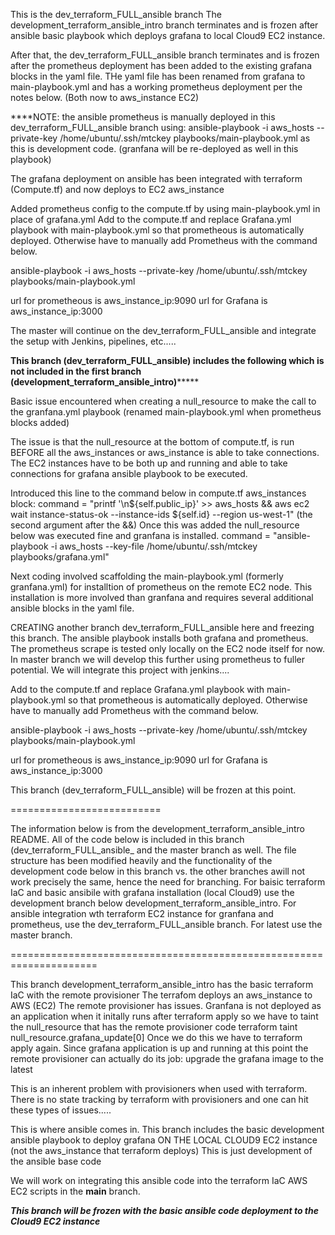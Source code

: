This is the dev_terraform_FULL_ansible  branch 
The development_terraform_ansible_intro branch terminates and is frozen after ansible basic playbook
which deploys grafana to local Cloud9 EC2 instance.

After that, the dev_terraform_FULL_ansible branch terminates and is frozen after the prometheus deployment has been added to the existing
grafana blocks in the yaml file. THe yaml file has been renamed from grafana to main-playbook.yml and has a working prometheus deployment per
the notes below. (Both now to aws_instance EC2)

****NOTE: the ansible prometheus is manually deployed in this dev_terraform_FULL_ansible branch using:
ansible-playbook -i aws_hosts --private-key /home/ubuntu/.ssh/mtckey playbooks/main-playbook.yml
as this is development code. (granfana will be re-deployed as well in this playbook)

The grafana deployment on ansible has  been integrated with terraform (Compute.tf) and now deploys to EC2 aws_instance

Added prometheus config to the compute.tf by using main-playbook.yml in place of grafana.yml
Add to the compute.tf and replace Grafana.yml playbook with main-playbook.yml so that prometheous is automatically deployed.
Otherwise have to manually add Prometheus with the command below.

ansible-playbook -i aws_hosts --private-key /home/ubuntu/.ssh/mtckey playbooks/main-playbook.yml


url for prometheous is aws_instance_ip:9090
url for Grafana is aws_instance_ip:3000


The master will continue on the dev_terraform_FULL_ansible  and integrate the setup with Jenkins, pipelines, etc.....



******This branch (dev_terraform_FULL_ansible) includes the following which is not included in the first branch (development_terraform_ansible_intro)***********

Basic issue encountered when creating a null_resource to make the call to the granfana.yml playbook (renamed main-playbook.yml 
when prometheus blocks added)

The issue is that the null_resource at the bottom of compute.tf, is run BEFORE all the 
aws_instances or aws_instance is able to take connections. The EC2 instances have to be both 
up and running and able to take connections for grafana ansible playbook to be executed.

Introduced this line to the command below in compute.tf aws_instances block:
command = "printf '\n${self.public_ip}' >> aws_hosts && aws ec2 wait instance-status-ok  --instance-ids ${self.id} --region us-west-1"
(the second argument after the &&)
Once this was added the null_resource below was executed fine and granfana is installed.
 command = "ansible-playbook -i aws_hosts --key-file /home/ubuntu/.ssh/mtckey playbooks/grafana.yml"
 
 Next coding involved scaffolding the main-playbook.yml (formerly granfana.yml) for installtion of 
 prometheus on the remote EC2 node. This installation is more involved than granfana and requires
 several additional ansible blocks in the yaml file.
 
 CREATING another branch dev_terraform_FULL_ansible here and freezing this branch.
 The ansible playbook installs both grafana and prometheus.  
 The prometheus scrape is tested only locally on the EC2 node itself for now.
 In master branch we will develop this further using prometheus to fuller potential.  We will integrate this project
 with jenkins....
 
 Add to the compute.tf and replace Grafana.yml playbook with main-playbook.yml so that prometheous is automatically deployed.
Otherwise have to manually add Prometheus with the command below.

ansible-playbook -i aws_hosts --private-key /home/ubuntu/.ssh/mtckey playbooks/main-playbook.yml


url for prometheous is aws_instance_ip:9090
url for Grafana is aws_instance_ip:3000

 This branch (dev_terraform_FULL_ansible) will be frozen at this point.



==========================


The information below is from the development_terraform_ansible_intro README.  All of the code
below is included in this branch  (dev_terraform_FULL_ansible_ and the master branch as well.  The file structure has been modified heavily and 
the functionality of the development code below in this branch vs. the other branches awill not work precisely the same,
hence the need for branching. For baisic terraform IaC and basic ansibile with grafana installation (local Cloud9) use the development branch below
development_terraform_ansible_intro.  For ansible integration wth terraform EC2 instance for granfana and prometheus, use the dev_terraform_FULL_ansible
branch.  For latest use the master branch.

=====================================================================


This branch development_terraform_ansible_intro has the basic terraform IaC with the remote provisioner
The terrafom deploys an aws_instance to AWS (EC2)
The remote provisioner has issues. Granfana is not deployed as an application when it initally runs
after terraform apply so we have to taint the null_resource that has the remote provisioner code
terraform taint null_resource.grafana_update[0]
Once we do this we have to terraform apply again.  Since grafana application is up and running at this point
the remote provisioner can actually do its job: upgrade the grafana image to the latest

This is an inherent problem with provisioners when used with terraform. There is no state tracking by
terraform with provisioners and one can hit these types of issues.....

This is where ansible comes in.  This branch includes the basic development ansible playbook to deploy 
grafana ON THE LOCAL CLOUD9 EC2 instance (not the aws_instance that terraform deploys)
This is just development of the ansible base code

We will work on integrating this ansible code into the terraform IaC AWS EC2 scripts in the **main** branch.

*****This branch will be frozen with the basic ansible code deployment to the Cloud9 EC2 instance*****